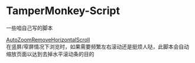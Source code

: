 # TamperMonkey-Script
一些咱自己写的脚本

[AutoZoomRemoveHorizontalScroll](https://raw.githubusercontent.com/Boringboys/TamperMonkey-Script/main/AutoZoomRemoveHorizontalScroll.js)  
在竖屏/窄屏情况下浏览时，如果需要频繁左右滚动还是挺烦人哒，此脚本会自动缩放页面以达到去掉水平滚动条的目的
